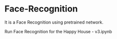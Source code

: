 # Face-Recognition
It is a Face Recognition using pretrained network.

Run Face Recognition for the Happy House - v3.ipynb
